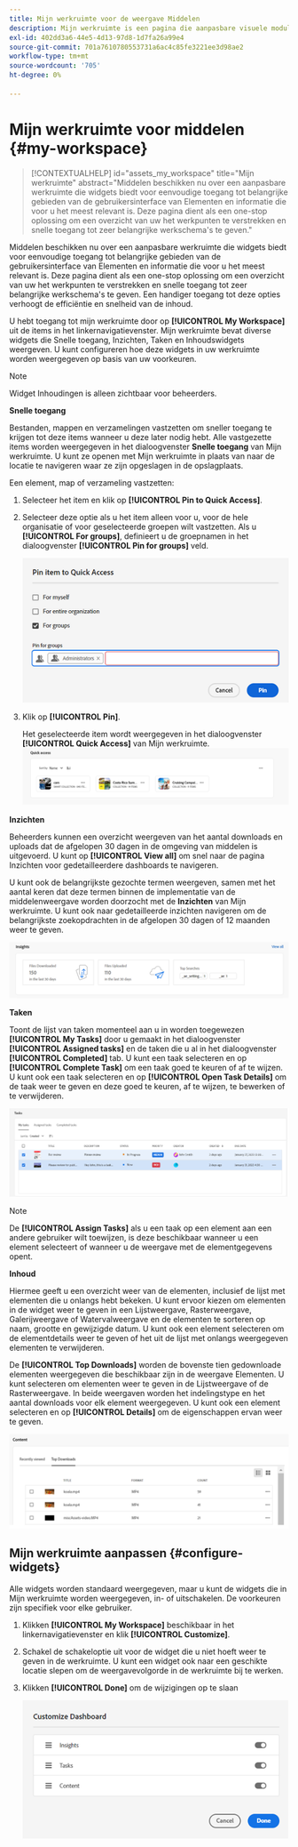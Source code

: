 ```yaml
---
title: Mijn werkruimte voor de weergave Middelen
description: Mijn werkruimte is een pagina die aanpasbare visuele modules voor gemakkelijke toegang tot zeer belangrijke gebieden van het gebruikersinterface van Activa en informatie verstrekt die voor de gebruiker het meest relevant is.
exl-id: 402dd3a6-44e5-4d13-97d8-1d7fa26a99e4
source-git-commit: 701a7610780553731a6ac4c85fe3221ee3d98ae2
workflow-type: tm+mt
source-wordcount: '705'
ht-degree: 0%

---
```


# Mijn werkruimte voor middelen {#my-workspace}

>[!CONTEXTUALHELP]
>id="assets_my_workspace"
>title="Mijn werkruimte"
>abstract="Middelen beschikken nu over een aanpasbare werkruimte die widgets biedt voor eenvoudige toegang tot belangrijke gebieden van de gebruikersinterface van Elementen en informatie die voor u het meest relevant is. Deze pagina dient als een one-stop oplossing om een overzicht van uw het werkpunten te verstrekken en snelle toegang tot zeer belangrijke werkschema&#39;s te geven."

Middelen beschikken nu over een aanpasbare werkruimte die widgets biedt voor eenvoudige toegang tot belangrijke gebieden van de gebruikersinterface van Elementen en informatie die voor u het meest relevant is. Deze pagina dient als een one-stop oplossing om een overzicht van uw het werkpunten te verstrekken en snelle toegang tot zeer belangrijke werkschema&#39;s te geven. Een handiger toegang tot deze opties verhoogt de efficiëntie en snelheid van de inhoud.

U hebt toegang tot mijn werkruimte door op **[!UICONTROL My Workspace]** uit de items in het linkernavigatievenster. Mijn werkruimte bevat diverse widgets die Snelle toegang, Inzichten, Taken en Inhoudswidgets weergeven. U kunt configureren hoe deze widgets in uw werkruimte worden weergegeven op basis van uw voorkeuren.

>[!NOTE]
>
>Widget Inhoudingen is alleen zichtbaar voor beheerders.

<!--

**New features coming soon**

Highlights upcoming features for Assets.

![New features coming soon in Workspace](assets/new-features.png)

-->



**Snelle toegang**

Bestanden, mappen en verzamelingen vastzetten om sneller toegang te krijgen tot deze items wanneer u deze later nodig hebt. Alle vastgezette items worden weergegeven in het dialoogvenster **Snelle toegang** van Mijn werkruimte. U kunt ze openen met Mijn werkruimte in plaats van naar de locatie te navigeren waar ze zijn opgeslagen in de opslagplaats.

Een element, map of verzameling vastzetten:

1. Selecteer het item en klik op **[!UICONTROL Pin to Quick Access]**.

1. Selecteer deze optie als u het item alleen voor u, voor de hele organisatie of voor geselecteerde groepen wilt vastzetten. Als u **[!UICONTROL For groups]**, definieert u de groepnamen in het dialoogvenster **[!UICONTROL Pin for groups]** veld.

   ![Items vastzetten voor groepen](assets/pin-items-for-groups.png)
1. Klik op **[!UICONTROL Pin]**.

   Het geselecteerde item wordt weergegeven in het dialoogvenster **[!UICONTROL Quick Access]** van Mijn werkruimte.
   ![Taken in de werkruimte](assets/quick-access.png)

**Inzichten**

Beheerders kunnen een overzicht weergeven van het aantal downloads en uploads dat de afgelopen 30 dagen in de omgeving van middelen is uitgevoerd. U kunt op **[!UICONTROL View all]** om snel naar de pagina Inzichten voor gedetailleerdere dashboards te navigeren.

U kunt ook de belangrijkste gezochte termen weergeven, samen met het aantal keren dat deze termen binnen de implementatie van de middelenweergave worden doorzocht met de **Inzichten** van Mijn werkruimte. U kunt ook naar gedetailleerde inzichten navigeren om de belangrijkste zoekopdrachten in de afgelopen 30 dagen of 12 maanden weer te geven.

![Inzichten in werkruimte](assets/insights.png)

**Taken**

Toont de lijst van taken momenteel aan u in worden toegewezen **[!UICONTROL My Tasks]** door u gemaakt in het dialoogvenster **[!UICONTROL Assigned tasks]** en de taken die u al in het dialoogvenster **[!UICONTROL Completed]** tab. U kunt een taak selecteren en op **[!UICONTROL Complete Task]** om een taak goed te keuren of af te wijzen. U kunt ook een taak selecteren en op **[!UICONTROL Open Task Details]** om de taak weer te geven en deze goed te keuren, af te wijzen, te bewerken of te verwijderen.

![Taken in de werkruimte](assets/tasks-workspace.png)

>[!NOTE]
>
> De **[!UICONTROL Assign Tasks]** als u een taak op een element aan een andere gebruiker wilt toewijzen, is deze beschikbaar wanneer u een element selecteert of wanneer u de weergave met de elementgegevens opent.

**Inhoud**

Hiermee geeft u een overzicht weer van de elementen, inclusief de lijst met elementen die u onlangs hebt bekeken. U kunt ervoor kiezen om elementen in de widget weer te geven in een Lijstweergave, Rasterweergave, Galerijweergave of Watervalweergave en de elementen te sorteren op naam, grootte en gewijzigde datum. U kunt ook een element selecteren om de elementdetails weer te geven of het uit de lijst met onlangs weergegeven elementen te verwijderen.

De **[!UICONTROL Top Downloads]** worden de bovenste tien gedownloade elementen weergegeven die beschikbaar zijn in de weergave Elementen. U kunt selecteren om elementen weer te geven in de Lijstweergave of de Rasterweergave. In beide weergaven worden het indelingstype en het aantal downloads voor elk element weergegeven. U kunt ook een element selecteren en op **[!UICONTROL Details]** om de eigenschappen ervan weer te geven.

![Inhoudswidget in werkruimte](assets/workspace-content.png)

## Mijn werkruimte aanpassen {#configure-widgets}

Alle widgets worden standaard weergegeven, maar u kunt de widgets die in Mijn werkruimte worden weergegeven, in- of uitschakelen. De voorkeuren zijn specifiek voor elke gebruiker.

1. Klikken **[!UICONTROL My Workspace]** beschikbaar in het linkernavigatievenster en klik **[!UICONTROL Customize]**.

1. Schakel de schakeloptie uit voor de widget die u niet hoeft weer te geven in de werkruimte. U kunt een widget ook naar een geschikte locatie slepen om de weergavevolgorde in de werkruimte bij te werken.

1. Klikken **[!UICONTROL Done]** om de wijzigingen op te slaan

   ![Widgets aanpassen in werkruimte](assets/customize-workspace.png)
